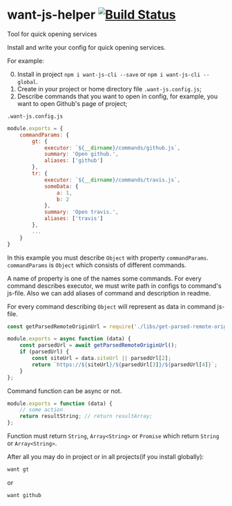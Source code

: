 # want-js-helper [![Build Status](https://travis-ci.org/want-js/want-js.svg?branch=master)](https://travis-ci.org/want-js/want-js)

Tool for quick opening services

Install and write your config for quick opening services.

For example:

0. Install in project `npm i want-js-cli --save` or `npm i want-js-cli --global`.
1. Create in your project or home directory file `.want-js.config.js`;
2. Describe commands that you want to open in config, for example, you want to open Github's page of project;

`.want-js.config.js`
```js
module.exports = {
    commandParams: {
        gt: {
            executor: `${__dirname}/commands/github.js`,
            summary: 'Open github.',
            aliases: ['github']
        },
        tr: {
            executor: `${__dirname}/commands/travis.js`,
            someData: {
                a: 1,
                b: 2
            },
            summary: 'Open travis.',
            aliases: ['travis']
        },
        ...
    }
}
```

In this example you must describe `Object` with property `commandParams`. `commandParams` is `Object` which consists of different commands.

A name of property is one of the names some commands.
For every command describes executor, we must write path in configs to command's js-file.
Also we can add aliases of command and description in readme.

For every command describing `Object` will represent as data in command js-file.
```js
const getParsedRemoteOriginUrl = require('./libs/get-parsed-remote-origin-url');

module.exports = async function (data) {
    const parsedUrl = await getParsedRemoteOriginUrl();
    if (parsedUrl) {
        const siteUrl = data.siteUrl || parsedUrl[2];
        return `https://${siteUrl}/${parsedUrl[3]}/${parsedUrl[4]}`;
    }
};
```
Command function can be async or not.
```js
module.exports = function (data) {
    // some action
    return resultString; // return resultArray;
};
```
Function must return `String`, `Array<String>` or `Promise` which return `String` or `Array<String>`.

After all you may do in project or in all projects(if you install globally):
```bash
want gt
```

or

```bash
want github
```
